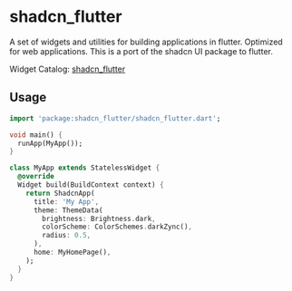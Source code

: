 # shadcn_flutter
A set of widgets and utilities for building applications in flutter.
Optimized for web applications.
This is a port of the shadcn UI package to flutter.

Widget Catalog: [shadcn_flutter](https://sunarya-thito.github.io/shadcn_flutter/)

## Usage
```dart
import 'package:shadcn_flutter/shadcn_flutter.dart';

void main() {
  runApp(MyApp());
}

class MyApp extends StatelessWidget {
  @override
  Widget build(BuildContext context) {
    return ShadcnApp(
      title: 'My App',
      theme: ThemeData(
        brightness: Brightness.dark,
        colorScheme: ColorSchemes.darkZync(),
        radius: 0.5,
      ),
      home: MyHomePage(),
    );
  }
}
```
